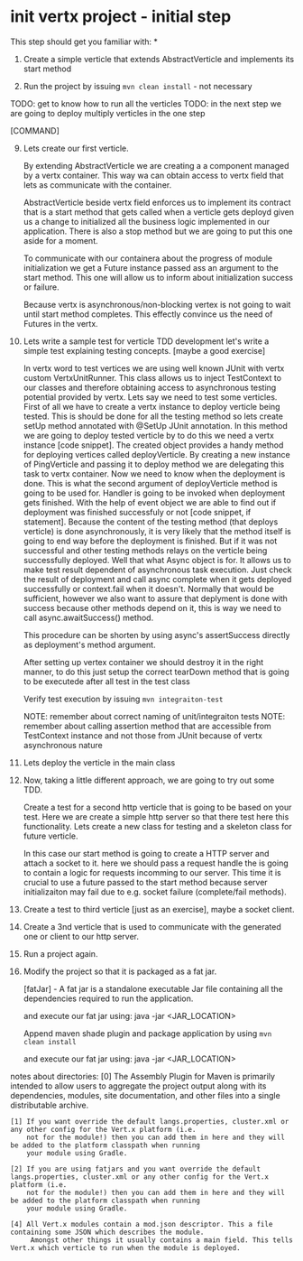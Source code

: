 # init vertx project - initial step

This step should get you familiar with:
* 

1. Create a simple verticle that extends AbstractVerticle and implements its start method

2. Run the project by issuing 
	``` mvn clean install ``` - not necessary

TODO: get to know how to run all the verticles
TODO: in the next step we are going to deploy multiply verticles in the one step
	
[COMMAND]

9. Lets create our first verticle. 
	
	By extending AbstractVerticle we are creating a
	a component managed by a vertx container. This way wa can obtain access to vertx field that lets as communicate 
	with the container. 

	AbstractVerticle beside vertx field enforces us to implement its contract that is a start method that gets
	called when a verticle gets deployd given us a change to initialized all the business logic implemented in our
	application. There is also a stop method but we are going to put this one aside for a moment. 

	To communicate with our containera about the progress of module initialization we get a Future instance passed
	ass an argument to the start method. This one will allow us to inform about initialization success or failure.

	Because vertx is asynchronous/non-blocking vertex is not going to wait until start method completes. This
	effectly convince us the need of Futures in the vertx.   


8. Lets write a sample test for verticle TDD development let's write a simple test explaining testing concepts. [maybe a good exercise]

	In vertx word to test vertices we are using well known JUnit with vertx custom VertxUnitRunner. This class allows us 
	to inject TestContext to our classes and therefore obtaining access to asynchronous testing potential provided by vertx.
	Lets say we need to test some verticles. First of all we have to create a vertx instance to deploy verticle being tested.
	This is should be done for all the testing method so lets create setUp method annotated with @SetUp JUnit annotation.
	In this method we are going to deploy tested verticle by to do this we need a vertx instance [code snippet]. The created
	object provides a handy method for deploying vertices called deployVerticle. By creating a new instance of PingVerticle and 
	passing it to deploy method we are delegating this task to vertx container. Now we need to know when the deployment is done. This is
	what the second argument of deployVerticle method is going to be used for. Handler is going to be invoked when 
	deployment gets finished. With the help of event object we are able to find out if deployment was finished successfuly or not 
	[code snippet, if statement]. Because the content of the testing method (that deploys verticle) is done asynchronously, it is 
	very likely that the method itself is going to end way before the deployment is finished. But if it was not successful and other
	testing methods relays on the verticle being successfully deployed. Well that what Async object is for. It allows us to make 
	test result dependent of asynchronous task execution. Just check the result of deployment and call async complete when it gets deployed 
	successfully or context.fail when it doesn't. Normally that would be sufficient, however we also want to assure that deplyment is
	done with success because other methods depend on it, this is way we need to call async.awaitSuccess() method.
	
	This procedure can be shorten by using async's assertSuccess directly as deployment's method argument.

	After setting up vertex container we should destroy it in the right manner, to do this just setup the correct tearDown method that is 
	going to be executede after all test in the test class

	Verify test execution by issuing 
	``` mvn integraiton-test ```

	NOTE: remember about correct naming of unit/integraiton tests
	NOTE: remember about calling assertion method that are accessible from TestContext instance and not those from JUnit
		because of vertx asynchronous nature

9. Lets deploy the verticle in the main class

9. Now, taking a little different approach, we are going to try out some TDD. 

	Create a test for a second http verticle that is going to be based on your test. Here we are create a simple http server so that there 
	test here this functionality. Lets create a new class for testing and a skeleton class for future verticle.
	
	In this case our start method is going to create a HTTP server and attach a socket to it.
	here we should pass a request handle the is going to contain a logic for requests incomming to our
	server. This time it is crucial to use a future passed to the start method because server initializaiton may fail due to
	e.g. socket failure (complete/fail methods).

10. Create a test to third verticle [just as an exercise], maybe a socket client.

11. Create a 3nd verticle that is used to communicate with the generated  one or client to our http server.

12. Run a project again.

13. Modify the project so that it is packaged as a fat jar.

	[fatJar] -  A fat jar is a standalone executable Jar file containing all the dependencies required to run the application.

	and execute our fat jar using:
	java -jar <JAR_LOCATION>

	Append maven shade plugin and package application by using 
	``` mvn clean install ```

	and execute our fat jar using:
	java -jar <JAR_LOCATION>

notes about directories: 
	[0] The Assembly Plugin for Maven is primarily intended to allow users to aggregate the project output along with its dependencies, modules, site 
		documentation, and other files into a single distributable archive.

	[1] If you want override the default langs.properties, cluster.xml or any other config for the Vert.x platform (i.e.
		not for the module!) then you can add them in here and they will be added to the platform classpath when running
		your module using Gradle.

	[2] If you are using fatjars and you want override the default langs.properties, cluster.xml or any other config for the Vert.x platform (i.e.
		not for the module!) then you can add them in here and they will be added to the platform classpath when running
		your module using Gradle.

	[4] All Vert.x modules contain a mod.json descriptor. This a file containing some JSON which describes the module.
		 Amongst other things it usually contains a main field. This tells Vert.x which verticle to run when the module is deployed.
